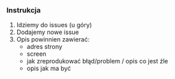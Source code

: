 ### Instrukcja
 1. Idziemy do issues (u góry)
 2. Dodajemy nowe issue
 3. Opis powinnien zawierać:
    - adres strony
    - screen
    - jak zreprodukować błąd/problem / opis co jest źle
    - opis jak ma być
